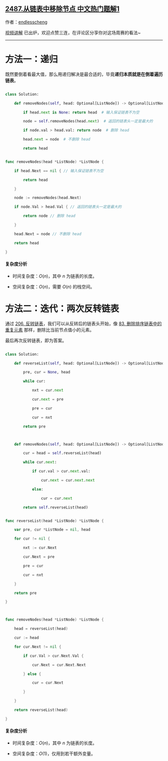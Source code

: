 ## [2487.从链表中移除节点 中文热门题解1](https://leetcode.cn/problems/remove-nodes-from-linked-list/solutions/100000/di-gui-jian-ji-xie-fa-by-endlesscheng-jfwi)

作者：[endlesscheng](https://leetcode.cn/u/endlesscheng)

[视频讲解](https://www.bilibili.com/video/BV1sD4y1e7pr/) 已出炉，欢迎点赞三连，在评论区分享你对这场周赛的看法~

---

# 方法一：递归

既然要倒着看最大值，那么用递归解决是最合适的，毕竟**递归本质就是在倒着遍历链表**。

```py [sol1-Python3]
class Solution:
    def removeNodes(self, head: Optional[ListNode]) -> Optional[ListNode]:
        if head.next is None: return head  # 输入保证链表不为空
        node = self.removeNodes(head.next)  # 返回的链表头一定是最大的
        if node.val > head.val: return node  # 删除 head
        head.next = node  # 不删除 head
        return head
```

```go [sol1-Go]
func removeNodes(head *ListNode) *ListNode {
	if head.Next == nil { // 输入保证链表不为空
		return head
	}
	node := removeNodes(head.Next)
	if node.Val > head.Val { // 返回的链表头一定是最大的
		return node // 删除 head
	}
	head.Next = node // 不删除 head
	return head
}
```

#### 复杂度分析

- 时间复杂度：$O(n)$，其中 $n$ 为链表的长度。
- 空间复杂度：$O(n)$，需要 $O(n)$ 的栈空间。

# 方法二：迭代：两次反转链表

通过 [206. 反转链表](https://leetcode.cn/problems/reverse-linked-list/)，我们可以从反转后的链表头开始，像 [83. 删除排序链表中的重复元素](https://leetcode.cn/problems/remove-duplicates-from-sorted-list/) 那样，删除比当前节点值小的元素。

最后再次反转链表，即为答案。

```py [sol2-Python3]
class Solution:
    def reverseList(self, head: Optional[ListNode]) -> Optional[ListNode]:
        pre, cur = None, head
        while cur:
            nxt = cur.next
            cur.next = pre
            pre = cur
            cur = nxt
        return pre

    def removeNodes(self, head: Optional[ListNode]) -> Optional[ListNode]:
        cur = head = self.reverseList(head)
        while cur.next:
            if cur.val > cur.next.val:
                cur.next = cur.next.next
            else:
                cur = cur.next
        return self.reverseList(head)
```

```go [sol2-Go]
func reverseList(head *ListNode) *ListNode {
	var pre, cur *ListNode = nil, head
	for cur != nil {
		nxt := cur.Next
		cur.Next = pre
		pre = cur
		cur = nxt
	}
	return pre
}

func removeNodes(head *ListNode) *ListNode {
	head = reverseList(head)
	cur := head
	for cur.Next != nil {
		if cur.Val > cur.Next.Val {
			cur.Next = cur.Next.Next
		} else {
			cur = cur.Next
		}
	}
	return reverseList(head)
}
```

#### 复杂度分析

- 时间复杂度：$O(n)$，其中 $n$ 为链表的长度。
- 空间复杂度：$O(1)$，仅用到若干额外变量。
